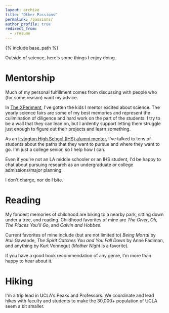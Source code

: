 ```yaml
---
layout: archive
title: "Other Passions"
permalink: /passions/
author_profile: true
redirect_from:
  - /resume
---
```


{% include base_path %}

Outside of science, here's some things I enjoy doing.

**Mentorship**
======

Much of my personal fulfillment comes from discussing with people who (for some reason) want my advice. 

In [The XPeriment](https://www.thebruinexperiment.com/), I've gotten the kids I mentor excited about science. The yearly science fairs are some of my best memories and represent the culimination of diligence and hard work on the part of the students. I try to be a wall that they can lean on, but I ardently support letting them struggle just enough to figure out their projects and learn something.

As an [Irvington High School (IHS) alumni mentor](https://ihsvikings.org/alumni), I've talked to tens of students about the paths that they want to pursue and where they want to go. I'm just a college senior, so I help how I can. 

Even if you're not an LA middle schooler or an IHS student, I'd be happy to chat about pursuing research as an undergraduate or college admissions/major planning. 

I don't charge, nor do I bite.

**Reading**
======

My fondest memories of childhood are biking to a nearby park, sitting down under a tree, and reading. Childhood favorites of mine are *The Giver*, *Oh, The Places You'll Go*, and *Calvin and Hobbes*.

Current favorites of mine include (but are not limited to) *Being Mortal* by Atul Gawande, *The Spirit Catches You and You Fall Down* by Anne Fadiman, and anything by Kurt Vonnegut (*Mother Night* is a favorite). 

If you have a good book recommendation of any genre, I'm more than happy to hear about it.

**Hiking**
======

I'm a trip lead in UCLA's Peaks and Professors. We coordinate and lead hikes with faculty and students to make the 30,000+ population of UCLA seem a bit smaller.



